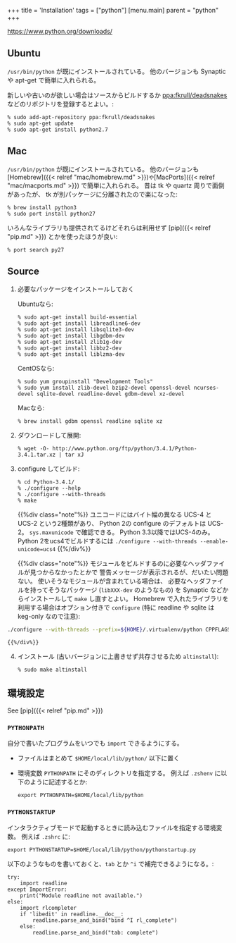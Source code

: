 +++
title = 'Installation'
tags = ["python"]
[menu.main]
  parent = "python"
+++

<https://www.python.org/downloads/>

## Ubuntu

`/usr/bin/python` が既にインストールされている。
他のバージョンも Synaptic や apt-get で簡単に入れられる。

新しいや古いのが欲しい場合はソースからビルドするか
[ppa:fkrull/deadsnakes](https://launchpad.net/~fkrull/+archive/deadsnakes)
などのリポジトリを登録するとよい。:

    % sudo add-apt-repository ppa:fkrull/deadsnakes
    % sudo apt-get update
    % sudo apt-get install python2.7

## Mac

`/usr/bin/python` が既にインストールされている。
他のバージョンも [Homebrew]({{< relref "mac/homebrew.md" >}})` や `[MacPorts]({{< relref "mac/macports.md" >}}) で簡単に入れられる。
昔は tk や quartz 周りで面倒があったが、
tk が別パッケージに分離されたので楽になった:

    % brew install python3
    % sudo port install python27

いろんなライブラリも提供されてるけどそれらは利用せず
[pip]({{< relref "pip.md" >}}) とかを使ったほうが良い:

    % port search py27

## Source

1.  必要なパッケージをインストールしておく

    Ubuntuなら:

        % sudo apt-get install build-essential
        % sudo apt-get install libreadline6-dev
        % sudo apt-get install libsqlite3-dev
        % sudo apt-get install libgdbm-dev
        % sudo apt-get install zlib1g-dev
        % sudo apt-get install libbz2-dev
        % sudo apt-get install liblzma-dev

    CentOSなら:

        % sudo yum groupinstall "Development Tools"
        % sudo yum install zlib-devel bzip2-devel openssl-devel ncurses-devel sqlite-devel readline-devel gdbm-devel xz-devel

    Macなら:

        % brew install gdbm openssl readline sqlite xz

2.  ダウンロードして展開:

        % wget -O- http://www.python.org/ftp/python/3.4.1/Python-3.4.1.tar.xz | tar xJ

3.  configure してビルド:

        % cd Python-3.4.1/
        % ./configure --help
        % ./configure --with-threads
        % make

    {{%div class="note"%}}
ユニコードにはバイト幅の異なる UCS-4 と UCS-2 という2種類があり、
Python 2の configure のデフォルトは UCS-2。
`sys.maxunicode` で確認できる。
Python 3.3以降ではUCS-4のみ。
Python 2をucs4でビルドするには
`./configure --with-threads --enable-unicode=ucs4`
    {{%/div%}}

    {{%div class="note"%}}
モジュールをビルドするのに必要なヘッダファイルが見つからなかったとかで
警告メッセージが表示されるが、だいたい問題ない。
使いそうなモジュールが含まれている場合は、
必要なヘッダファイルを持ってそうなパッケージ (`libXXX-dev` のようなもの) を
Synaptic などからインストールして `make` し直すとよい。
Homebrew で入れたライブラリを利用する場合はオプション付きで `configure`
(特に readline や sqlite は keg-only なので注意):

```sh
./configure --with-threads --prefix=${HOME}/.virtualenv/python CPPFLAGS="-I$(brew --prefix)/include -I$(brew --prefix)/opt/readline/include -I$(brew --prefix)/opt/sqlite/include -I$(brew --prefix)/opt/openssl/include" LDFLAGS="-L$(brew --prefix)/lib -L$(brew --prefix)/opt/readline/lib -L$(brew --prefix)/opt/sqlite/lib -L$(brew --prefix)/opt/openssl/lib"
```
    {{%/div%}}

4.  インストール
    (古いバージョンに上書きせず共存させるため `altinstall`):

        % sudo make altinstall

## 環境設定

See [pip]({{< relref "pip.md" >}})

### `PYTHONPATH`

自分で書いたプログラムをいつでも `import` できるようにする。

-   ファイルはまとめて `$HOME/local/lib/python/` 以下に置く
-   環境変数 `PYTHONPATH` にそのディレクトリを指定する。
    例えば `.zshenv` に以下のように記述するとか:

        export PYTHONPATH=$HOME/local/lib/python

### `PYTHONSTARTUP`

インタラクティブモードで起動するときに読み込むファイルを指定する環境変数。
例えば `.zshrc` に:

    export PYTHONSTARTUP=$HOME/local/lib/python/pythonstartup.py

以下のようなものを書いておくと、`tab` とか `^i` で補完できるようになる。:

    try:
        import readline
    except ImportError:
        print("Module readline not available.")
    else:
        import rlcompleter
        if 'libedit' in readline.__doc__:
            readline.parse_and_bind("bind ^I rl_complete")
        else:
            readline.parse_and_bind("tab: complete")

